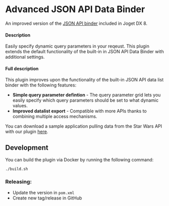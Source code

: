 # Advanced JSON API Data Binder

An improved version of the [JSON API binder](https://dev.joget.org/community/display/DX8/JSON+API+List+Data+Store) included in Joget DX 8.

#### Description
Easily specify dynamic query parameters in your reqeust. This plugin extends the default functionality of the built-in in JSON API Data Binder with additional settings.

#### Full description
This plugin improves upon the functionality of the built-in JSON API data list binder with the following features:
* **Simple query parameter defintion** - The query parameter grid lets you easily specify which query parameters should be set to what dynamic values.
* **Improved datalist export** - Compatible with more APIs thanks to combining multiple access mechanisms.

You can download a sample application pulling data from the Star Wars API with our plugin [here](#).

## Development
You can build the plugin via Docker by running the following command:
```console
./build.sh
```

### Releasing:
- Update the version in `pom.xml`
- Create new tag/release in GitHub
